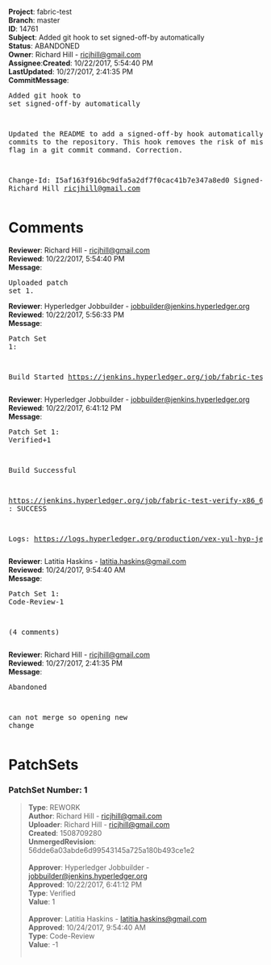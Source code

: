 <strong>Project</strong>: fabric-test</br><strong>Branch</strong>: master<br><strong>ID</strong>: 14761<br><strong>Subject</strong>: Added git hook to set signed-off-by automatically<br><strong>Status</strong>: ABANDONED<br><strong>Owner</strong>: Richard Hill - ricjhill@gmail.com<br><strong>Assignee</strong>:<strong>Created</strong>: 10/22/2017, 5:54:40 PM<br><strong>LastUpdated</strong>: 10/27/2017, 2:41:35 PM<br><strong>CommitMessage</strong>:<br><pre>Added git hook to set signed-off-by automatically

Updated the README to add a signed-off-by hook automatically
to all commits to the repository. This hook removes the risk of
missing the -s flag in a git commit command.
Correction.

Change-Id: I5af163f916bc9dfa5a2df7f0cac41b7e347a8ed0
Signed-off-by: Richard Hill <ricjhill@gmail.com>
</pre><h1>Comments</h1><strong>Reviewer</strong>: Richard Hill - ricjhill@gmail.com<br><strong>Reviewed</strong>: 10/22/2017, 5:54:40 PM<br><strong>Message</strong>: <pre>Uploaded patch set 1.</pre><strong>Reviewer</strong>: Hyperledger Jobbuilder - jobbuilder@jenkins.hyperledger.org<br><strong>Reviewed</strong>: 10/22/2017, 5:56:33 PM<br><strong>Message</strong>: <pre>Patch Set 1:

Build Started https://jenkins.hyperledger.org/job/fabric-test-verify-x86_64/288/</pre><strong>Reviewer</strong>: Hyperledger Jobbuilder - jobbuilder@jenkins.hyperledger.org<br><strong>Reviewed</strong>: 10/22/2017, 6:41:12 PM<br><strong>Message</strong>: <pre>Patch Set 1: Verified+1

Build Successful 

https://jenkins.hyperledger.org/job/fabric-test-verify-x86_64/288/ : SUCCESS

Logs: https://logs.hyperledger.org/production/vex-yul-hyp-jenkins-1/fabric-test-verify-x86_64/288</pre><strong>Reviewer</strong>: Latitia Haskins - latitia.haskins@gmail.com<br><strong>Reviewed</strong>: 10/24/2017, 9:54:40 AM<br><strong>Message</strong>: <pre>Patch Set 1: Code-Review-1

(4 comments)</pre><strong>Reviewer</strong>: Richard Hill - ricjhill@gmail.com<br><strong>Reviewed</strong>: 10/27/2017, 2:41:35 PM<br><strong>Message</strong>: <pre>Abandoned

can not merge so opening new change</pre><h1>PatchSets</h1><h3>PatchSet Number: 1</h3><blockquote><strong>Type</strong>: REWORK<br><strong>Author</strong>: Richard Hill - ricjhill@gmail.com<br><strong>Uploader</strong>: Richard Hill - ricjhill@gmail.com<br><strong>Created</strong>: 1508709280<br><strong>UnmergedRevision</strong>: 56dde6a03abde6d99543145a725a180b493ce1e2<br><br><strong>Approver</strong>: Hyperledger Jobbuilder - jobbuilder@jenkins.hyperledger.org<br><strong>Approved</strong>: 10/22/2017, 6:41:12 PM<br><strong>Type</strong>: Verified<br><strong>Value</strong>: 1<br><br><strong>Approver</strong>: Latitia Haskins - latitia.haskins@gmail.com<br><strong>Approved</strong>: 10/24/2017, 9:54:40 AM<br><strong>Type</strong>: Code-Review<br><strong>Value</strong>: -1<br><br></blockquote>